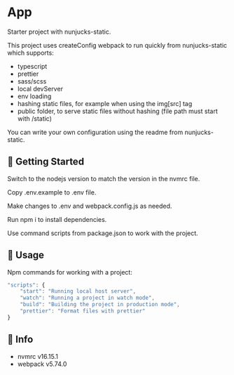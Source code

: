 # App

Starter project with nunjucks-static.

This project uses createConfig webpack to run quickly from nunjucks-static which supports:

-   typescript
-   prettier
-   sass/scss
-   local devServer
-   env loading
-   hashing static files, for example when using the img[src] tag
-   public folder, to serve static files without hashing (file path must start with /static)

You can write your own configuration using the readme from nunjucks-static.

## 🚀 Getting Started

Switch to the nodejs version to match the version in the nvmrc file.

Copy .env.example to .env file.

Make changes to .env and webpack.config.js as needed.

Run npm i to install dependencies.

Use command scripts from package.json to work with the project.

## 📝 Usage

Npm commands for working with a project:

```js
"scripts": {
    "start": "Running local host server",
    "watch": "Running a project in watch mode",
    "build": "Building the project in production mode",
    "prettier": "Format files with prettier"
}
```

## 📄 Info

-   nvmrc v16.15.1
-   webpack v5.74.0
